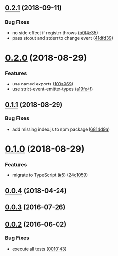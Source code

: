 <a name="0.2.1"></a>
## [0.2.1](https://github.com/cheminfo/process-scheduler/compare/v0.2.0...v0.2.1) (2018-09-11)


### Bug Fixes

* no side-effect if register throws ([b0f4e35](https://github.com/cheminfo/process-scheduler/commit/b0f4e35))
* pass stdout and stderr to change event ([41dfd39](https://github.com/cheminfo/process-scheduler/commit/41dfd39))



<a name="0.2.0"></a>
# [0.2.0](https://github.com/cheminfo/process-scheduler/compare/v0.1.1...v0.2.0) (2018-08-29)


### Features

* use named exports ([103a969](https://github.com/cheminfo/process-scheduler/commit/103a969))
* use strict-event-emitter-types ([a19fe4f](https://github.com/cheminfo/process-scheduler/commit/a19fe4f))



<a name="0.1.1"></a>
## [0.1.1](https://github.com/cheminfo/process-scheduler/compare/v0.1.0...v0.1.1) (2018-08-29)


### Bug Fixes

* add missing index.js to npm package ([6814d9a](https://github.com/cheminfo/process-scheduler/commit/6814d9a))



<a name="0.1.0"></a>
# [0.1.0](https://github.com/cheminfo/process-scheduler/compare/v0.0.4...v0.1.0) (2018-08-29)


### Features

* migrate to TypeScript ([#5](https://github.com/cheminfo/process-scheduler/issues/5)) ([24c1059](https://github.com/cheminfo/process-scheduler/commit/24c1059))



<a name="0.0.4"></a>
## [0.0.4](https://github.com/cheminfo/process-scheduler/compare/v0.0.3...v0.0.4) (2018-04-24)



<a name="0.0.3"></a>
## [0.0.3](https://github.com/cheminfo/process-scheduler/compare/v0.0.2...v0.0.3) (2016-07-26)



<a name="0.0.2"></a>
## [0.0.2](https://github.com/cheminfo/process-scheduler/compare/0010143...v0.0.2) (2016-06-02)


### Bug Fixes

* execute all tests ([0010143](https://github.com/cheminfo/process-scheduler/commit/0010143))



